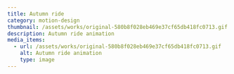 ```yaml
---
title: Autumn ride
category: motion-design
thumbnail: /assets/works/original-580b8f028eb469e37cf65db418fc0713.gif
description: Autumn ride animation
media_items:
  - url: /assets/works/original-580b8f028eb469e37cf65db418fc0713.gif
    alt: Autumn ride animation
    type: image
---
```

